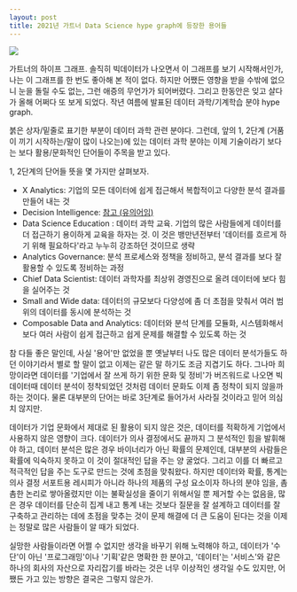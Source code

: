 ```yaml
---
layout: post
title: 2021년 가트너 Data Science hype graph에 등장한 용어들
---
```



[![](https://cojette.files.wordpress.com/2022/01/image.png?w=1024)](https://cojette.files.wordpress.com/2022/01/image.png)

가트너의 하이프 그래프. 솔직히 빅데이터가 나오면서 이 그래프를 보기 시작해서인가, 나는 이 그래프를 한 번도 좋아해 본 적이 없다. 
하지만 어쨌든 영향을 받을 수밖에 없으니 눈을 돌릴 수도 없는, 그런 애증의 무언가가 되어버렸다. 그리고 한동안은 잊고 살다가 올해 어쩌다 또 보게 되었다. 
작년 여름에 발표된 데이터 과학/기계학습 분야 hype graph.



붉은 상자/밑줄로 표기한 부분이 데이터 과학 관련 분야다. 그런데, 앞의 1, 2단계 (거품이 끼기 시작하는/말이 많이 나오는)에 있는 데이터 과학 분야는 이제 기술이라기 보다는 보다 활용/문화적인 단어들이 주목을 받고 있다. 

1, 2단계의 단어들 뜻을 몇 가지만 살펴보자.

-   X Analytics: 기업의 모든 데이터에 쉽게 접근해서 복합적이고 다양한 분석 결과를 만들어 내는 것
-   Decision Intelligence: [참고 (유의어임)](https://cojette.github.io/decisionscience/)
-   Data Science Education : 데이터 과학 교육. 기업의 많은 사람들에게 데이터를 더 접근하기 용이하게 교육을 하자는 것. 이 것은 뱅만년전부터 '데이터를 흐르게 하기 위해 필요하다'라고 누누히 강조하던 것이므로 생략
-   Analytics Governance: 분석 프로세스와 정책을 정비하고, 분석 결과를 보다 잘 활용할 수 있도록 정비하는 과정
-   Chief Data Scientist: 데이터 과학자를 최상위 경영진으로 올려 데이터에 보다 힘을 실어주는 것
-   Small and Wide data: 데이터의 규모보다 다양성에 좀 더 초점을 맞춰서 여러 범위의 데이터를 동시에 분석하는 것
-   Composable Data and Analytics: 데이터와 분석 단계를 모듈화, 시스템화해서 보다 여러 사람이 쉽게 접근하고 쉽게 문제를 해결할 수 있도록 하는 것

참 다들 좋은 말인데, 사실 '용어'만 없었을 뿐 옛날부터 나도 많은 데이터 분석가들도 하던 이야기라서 별로 할 말이 없고 이제는 같은 말 하기도 조금 지겹기도 하다. 그나마 희망이라면 데이터를 '기업에서 잘 쓰게 하기 위한 문화 및 정비'가 버즈워드로 나오면 빅데이터때 데이터 분석이 정착되었던 것처럼 데이터 문화도 이제 좀 정착이 되지 않을까 하는 것이다. 물론 대부분의 단어는 바로 3단계로 들어가서 사라질 것이라고 믿어 의심치 않지만.

데이터가 기업 문화에서 제대로 된 활용이 되지 않은 것은, 데이터를 적확하게 기업에서 사용하지 않은 영향이 크다. 데이터가 의사 결정에서도 끝까지 그 분석적인 힘을 발휘해야 하고, 데이터 분석은 많은 경우 바이너리가 아닌 확률의 문제인데, 대부분의 사람들은 확률에 익숙하지 못하고 이 것이 절대적인 답을 주는 양 굴었다. 그리고 이를 더 빠르고 적극적인 답을 주는 도구로 만드는 것에 초점을 맞춰왔다. 하지만 데이터와 확률, 통계는 의사 결정 서포트용 레시피가 아니라 하나의 제품의 구성 요소이자 하나의 분야 임을, 촘촘한 논리로 쌓아올렸지만 이는 불확실성을 줄이기 위해서일 뿐 제거할 수는 없음을, 많은 경우 데이터를 단순히 집계 내고 통계 내는 것보다 질문을 잘 설계하고 데이터를 잘 구축하고 관리하는 데에 초점을 맞추는 것이 문제 해결에 더 큰 도움이 된다는 것을 이제는 정말로 많은 사람들이 알 때가 되었다.

실망한 사람들이라면 어쩔 수 없지만 생각을 바꾸기 위해 노력해야 하고, 데이터가 '수단'이 아닌 '프로그래밍'이나 '기획'같은 명확한 한 분야고, '데이터'는 '서비스'와 같은 하나의 회사의 자산으로 자리잡기를 바라는 것은 너무 이상적인 생각일 수도 있지만, 어쨌든 가고 있는 방향은 결국은 그렇지 않은가.
